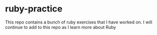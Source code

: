 # ruby-practice

This repo contains a bunch of ruby exercises that I have worked on. I will continue to add to this repo as I learn more about Ruby
